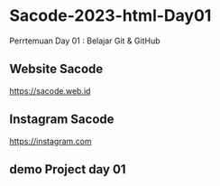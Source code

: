 # Sacode-2023-html-Day01
Perrtemuan Day 01 : Belajar Git &amp; GitHub

## Website Sacode
https://sacode.web.id

## Instagram Sacode

https://instagram.com

## demo Project day 01 
